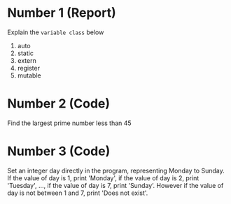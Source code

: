 # Number 1 (Report)
Explain the `variable class` below
1. auto
2. static
3. extern
4. register
5. mutable
# Number 2 (Code)
Find the largest prime number less than 45
# Number 3 (Code)
Set an integer day directly in the program, representing Monday to Sunday. If the value of day is 1, print 'Monday', if the value of day is 2, print 'Tuesday', ..., if the value of day is 7, print 'Sunday’. However if the value of day is not between 1 and 7, print 'Does not exist'.
